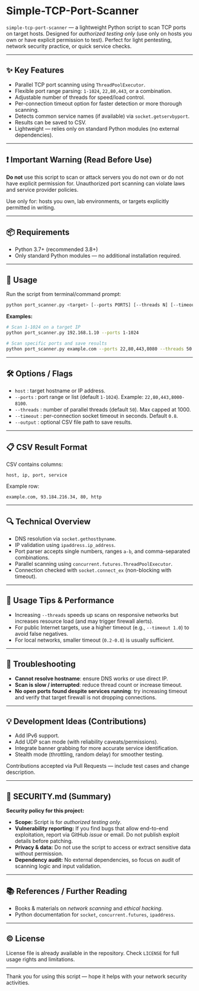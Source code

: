 # Simple-TCP-Port-Scanner
`simple-tcp-port-scanner` — a lightweight Python script to scan TCP ports on target hosts. Designed for *authorized testing only* (use only on hosts you own or have explicit permission to test). Perfect for light pentesting, network security practice, or quick service checks.

---

## ✨ Key Features

* Parallel TCP port scanning using `ThreadPoolExecutor`.
* Flexible port range parsing: `1-1024`, `22,80,443`, or a combination.
* Adjustable number of threads for speed/load control.
* Per-connection timeout option for faster detection or more thorough scanning.
* Detects common service names (if available) via `socket.getservbyport`.
* Results can be saved to CSV.
* Lightweight — relies only on standard Python modules (no external dependencies).

---

## ❗ Important Warning (Read Before Use)

**Do not** use this script to scan or attack servers you do not own or do not have explicit permission for. Unauthorized port scanning can violate laws and service provider policies.

Use only for: hosts you own, lab environments, or targets explicitly permitted in writing.

---

## 📦 Requirements

* Python 3.7+ (recommended 3.8+)
* Only standard Python modules — no additional installation required.

---

## 🚀 Usage

Run the script from terminal/command prompt:

```bash
python port_scanner.py <target> [--ports PORTS] [--threads N] [--timeout S] [--output file.csv]
```

**Examples:**

```bash
# Scan 1-1024 on a target IP
python port_scanner.py 192.168.1.10 --ports 1-1024

# Scan specific ports and save results
python port_scanner.py example.com --ports 22,80,443,8080 --threads 50 --timeout 1.0 --output results.csv
```

---

## 🛠️ Options / Flags

* `host` : target hostname or IP address.
* `--ports` : port range or list (default `1-1024`). Example: `22,80,443,8000-8100`.
* `--threads` : number of parallel threads (default `50`). Max capped at 1000.
* `--timeout` : per-connection socket timeout in seconds. Default `0.8`.
* `--output` : optional CSV file path to save results.

---

## 📋 CSV Result Format

CSV contains columns:

```
host, ip, port, service
```

Example row:

```
example.com, 93.184.216.34, 80, http
```

---

## 🔍 Technical Overview

* DNS resolution via `socket.gethostbyname`.
* IP validation using `ipaddress.ip_address`.
* Port parser accepts single numbers, ranges `a-b`, and comma-separated combinations.
* Parallel scanning using `concurrent.futures.ThreadPoolExecutor`.
* Connection checked with `socket.connect_ex` (non-blocking with timeout).

---

## 🧰 Usage Tips & Performance

* Increasing `--threads` speeds up scans on responsive networks but increases resource load (and may trigger firewall alerts).
* For public Internet targets, use a higher timeout (e.g., `--timeout 1.0`) to avoid false negatives.
* For local networks, smaller timeout (`0.2-0.8`) is usually sufficient.

---

## 🐞 Troubleshooting

* **Cannot resolve hostname**: ensure DNS works or use direct IP.
* **Scan is slow / interrupted**: reduce thread count or increase timeout.
* **No open ports found despite services running**: try increasing timeout and verify that target firewall is not dropping connections.

---

## 💡 Development Ideas (Contributions)

* Add IPv6 support.
* Add UDP scan mode (with reliability caveats/permissions).
* Integrate banner grabbing for more accurate service identification.
* Stealth mode (throttling, random delay) for smoother testing.

Contributions accepted via Pull Requests — include test cases and change description.

---

## 🔐 SECURITY.md (Summary)

**Security policy for this project:**

* **Scope:** Script is for *authorized testing only*.
* **Vulnerability reporting:** If you find bugs that allow end-to-end exploitation, report via GitHub *issue* or email. Do not publish exploit details before patching.
* **Privacy & data:** Do not use the script to access or extract sensitive data without permission.
* **Dependency audit:** No external dependencies, so focus on audit of scanning logic and input validation.

---

## 📚 References / Further Reading

* Books & materials on *network scanning* and *ethical hacking*.
* Python documentation for `socket`, `concurrent.futures`, `ipaddress`.

---

## © License

License file is already available in the repository. Check `LICENSE` for full usage rights and limitations.

---

Thank you for using this script — hope it helps with your network security activities.
